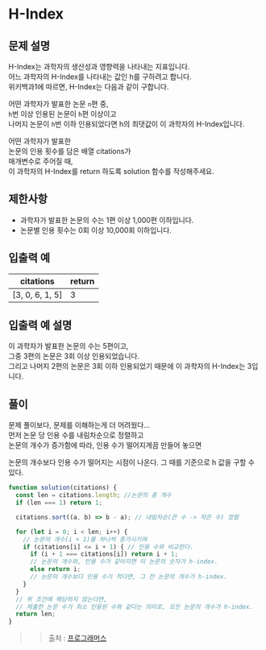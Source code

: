 # H-Index

## 문제 설명
H-Index는 과학자의 생산성과 영향력을 나타내는 지표입니다.   
어느 과학자의 H-Index를 나타내는 값인 h를 구하려고 합니다.   
위키백과1에 따르면, H-Index는 다음과 같이 구합니다.

어떤 과학자가 발표한 논문 `n`편 중,   
`h`번 이상 인용된 논문이 `h`편 이상이고   
나머지 논문이 `h`번 이하 인용되었다면 h의 최댓값이 이 과학자의 H-Index입니다.

어떤 과학자가 발표한    
논문의 인용 횟수를 담은 배열 citations가   
매개변수로 주어질 때,   
이 과학자의 H-Index를 return 하도록 solution 함수를 작성해주세요.

## 제한사항

- 과학자가 발표한 논문의 수는 1편 이상 1,000편 이하입니다.  
- 논문별 인용 횟수는 0회 이상 10,000회 이하입니다.  

## 입출력 예
| citations       | return |
| --------------- | ------ |
| [3, 0, 6, 1, 5] | 3      |

## 입출력 예 설명
이 과학자가 발표한 논문의 수는 5편이고,   
그중 3편의 논문은 3회 이상 인용되었습니다.  
그리고 나머지 2편의 논문은 3회 이하 인용되었기 때문에 이 과학자의 H-Index는 3입니다.

## 풀이

문제 풀이보다, 문제를 이해하는게 더 어려웠다...   
먼저 논문 당 인용 수를 내림차순으로 정렬하고   
논문의 개수가 증가함에 따라, 인용 수가 떨어지게끔 만들어 놓으면  

논문의 개수보다 인용 수가 떨어지는 시점이 나온다.
그 때를 기준으로 h 값을 구할 수 있다.

```javascript
function solution(citations) {
  const len = citations.length; //논문의 총 개수
  if (len === 1) return 1;

  citations.sort((a, b) => b - a); // 내림차순(큰 수 -> 작은 수) 정렬

  for (let i = 0; i < len; i++) {
    // 논문의 개수(i + 1)를 하나씩 증가시키며
    if (citations[i] <= i + 1) { // 인용 수와 비교한다.
      if (i + 1 === citations[i]) return i + 1;
      // 논문의 개수와, 인용 수가 같아지면 이 논문의 숫자가 h-index.
      else return i;
      // 논문의 개수보다 인용 수가 적다면, 그 전 논문의 개수가 h-index.
    }
  }
  // 위 조건에 해당하지 않는다면,
  // 제출한 논문 수가 최소 인용된 수와 같다는 의미로, 모든 논문의 개수가 h-index.
  return len; 
}
```

>> 출처 : [프로그래머스](https://programmers.co.kr/learn/courses/30/lessons/42747)